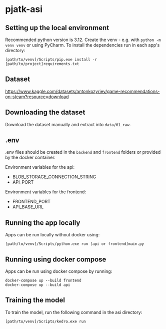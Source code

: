 # pjatk-asi

## Setting up the local environment

Recommended python version is 3.12.
Create the venv - e.g. with `python -m venv venv` or using PyCharm.
To install the dependencies run in each app's directory:

`[path/to/venv]/Scripts/pip.exe install -r [path/to/project]requirements.txt`

## Dataset

https://www.kaggle.com/datasets/antonkozyriev/game-recommendations-on-steam?resource=download

## Downloading the dataset

Download the dataset manually and extract into `data/01_raw`.

## .env

.env files should be created in the `backend` and `frontend` folders or provided by the docker container.

Environment variables for the api:
- BLOB_STORAGE_CONNECTION_STRING
- API_PORT

Environment variables for the frontend:
- FRONTEND_PORT
- API_BASE_URL

## Running the app locally

Apps can be run locally without docker using:

`[path/to/venv]/Scripts/python.exe run [api or frontend]main.py`

## Running using docker compose 

Apps can be run using docker compose by running:
```
docker-compose up --build frontend
docker-compose up --build api
```

## Training the model
To train the model, run the following command in the asi directory:

`[path/to/venv]/Scripts/kedro.exe run`
